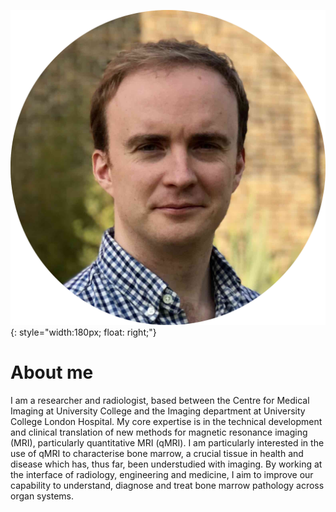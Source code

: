 
![My photo](/Images/CirclePhoto.png){: style="width:180px; float: right;"}

<h1> About me </h1>
I am a researcher and radiologist, based between the Centre for Medical Imaging at University College and the Imaging department at University College London Hospital. My core expertise is in the technical development and clinical translation of new methods for magnetic resonance imaging (MRI), particularly quantitative MRI (qMRI). I am particularly interested in the use of qMRI to characterise bone marrow, a crucial tissue in health and disease which has, thus far, been understudied with imaging. By working at the interface of radiology, engineering and medicine, I aim to improve our capability to understand, diagnose and treat bone marrow pathology across organ systems. 
